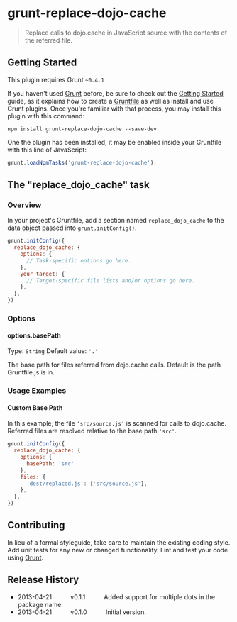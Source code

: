 # grunt-replace-dojo-cache

> Replace calls to dojo.cache in JavaScript source with the contents of the referred file.

## Getting Started
This plugin requires Grunt `~0.4.1`

If you haven't used [Grunt](http://gruntjs.com/) before, be sure to check out the [Getting Started](http://gruntjs.com/getting-started) guide, as it explains how to create a [Gruntfile](http://gruntjs.com/sample-gruntfile) as well as install and use Grunt plugins. Once you're familiar with that process, you may install this plugin with this command:

```shell
npm install grunt-replace-dojo-cache --save-dev
```

One the plugin has been installed, it may be enabled inside your Gruntfile with this line of JavaScript:

```js
grunt.loadNpmTasks('grunt-replace-dojo-cache');
```

## The "replace_dojo_cache" task

### Overview
In your project's Gruntfile, add a section named `replace_dojo_cache` to the data object passed into `grunt.initConfig()`.

```js
grunt.initConfig({
  replace_dojo_cache: {
    options: {
      // Task-specific options go here.
    },
    your_target: {
      // Target-specific file lists and/or options go here.
    },
  },
})
```

### Options

#### options.basePath
Type: `String`
Default value: `'.'`

The base path for files referred from dojo.cache calls. Default is the path Gruntfile.js is in.

### Usage Examples

#### Custom Base Path
In this example, the file `'src/source.js'` is scanned for calls to dojo.cache. Referred files are resolved relative to the base path `'src'`.

```js
grunt.initConfig({
  replace_dojo_cache: {
    options: {
      basePath: 'src'
    },
    files: {
      'dest/replaced.js': ['src/source.js'],
    },
  },
})
```

## Contributing
In lieu of a formal styleguide, take care to maintain the existing coding style. Add unit tests for any new or changed functionality. Lint and test your code using [Grunt](http://gruntjs.com/).

## Release History
 * 2013-04-21   v0.1.1   Added support for multiple dots in the package name.
 * 2013-04-21   v0.1.0   Initial version.